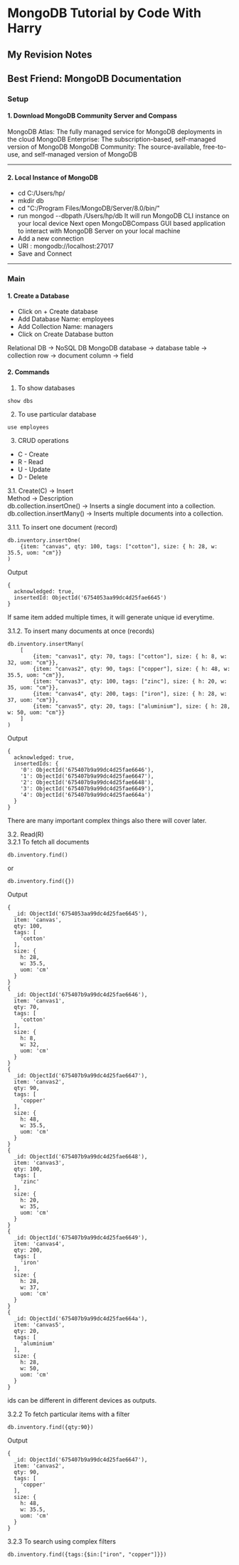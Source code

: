 # MongoDB Tutorial by Code With Harry

## My Revision Notes

## Best Friend: MongoDB Documentation

### Setup

#### 1. Download MongoDB Community Server and Compass

MongoDB Atlas: The fully managed service for MongoDB deployments in the cloud
MongoDB Enterprise: The subscription-based, self-managed version of MongoDB
MongoDB Community: The source-available, free-to-use, and self-managed version of MongoDB

---

#### 2. Local Instance of MongoDB

- cd C:/Users/hp/
- mkdir db
- cd "C:/Program Files/MongoDB/Server/8.0/bin/"
- run mongod --dbpath /Users/hp/db
It will run MongoDB CLI instance on your local device
Next open MongoDBCompass GUI based application to interact with MongoDB Server on your local machine
- Add a new connection
- URI : mongodb://localhost:27017
- Save and Connect

---

### Main

#### 1. Create a Database

- Click on + Create database
- Add Database Name: employees
- Add Collection Name: managers
- Click on Create Database button

Relational DB -> NoSQL DB MongoDB
database -> database
table -> collection
row -> document
column -> field

#### 2. Commands

1. To show databases

```shell
show dbs 
```

2. To use particular database

```shell
use employees 
```

3. CRUD operations

- C - Create
- R - Read
- U - Update
- D - Delete

3.1. Create(C) -> Insert \
Method -> Description \
db.collection.insertOne() -> Inserts a single document into a collection.
db.collection.insertMany() -> Inserts multiple documents into a collection.

3.1.1. To insert one document (record)

```shell
db.inventory.insertOne(
    {item: "canvas", qty: 100, tags: ["cotton"], size: { h: 28, w: 35.5, uom: "cm"}}
)
```

Output

```shell
{
  acknowledged: true,
  insertedId: ObjectId('6754053aa99dc4d25fae6645')
}
```

If same item added multiple times, it will generate unique id everytime.

3.1.2. To insert many documents at once (records)

```shell
db.inventory.insertMany(
    [
        {item: "canvas1", qty: 70, tags: ["cotton"], size: { h: 8, w: 32, uom: "cm"}},
        {item: "canvas2", qty: 90, tags: ["copper"], size: { h: 48, w: 35.5, uom: "cm"}},
        {item: "canvas3", qty: 100, tags: ["zinc"], size: { h: 20, w: 35, uom: "cm"}},
        {item: "canvas4", qty: 200, tags: ["iron"], size: { h: 28, w: 37, uom: "cm"}},
        {item: "canvas5", qty: 20, tags: ["aluminium"], size: { h: 28, w: 50, uom: "cm"}}
    ]
)
```

Output

```shell
{
  acknowledged: true,
  insertedIds: {
    '0': ObjectId('675407b9a99dc4d25fae6646'),
    '1': ObjectId('675407b9a99dc4d25fae6647'),
    '2': ObjectId('675407b9a99dc4d25fae6648'),
    '3': ObjectId('675407b9a99dc4d25fae6649'),
    '4': ObjectId('675407b9a99dc4d25fae664a')
  }
}
```

There are many important complex things also there will cover later.

3.2. Read(R) \
3.2.1 To fetch all documents

```shell
db.inventory.find()
```

or

```shell
db.inventory.find({})
```

Output

```shell
{
  _id: ObjectId('6754053aa99dc4d25fae6645'),
  item: 'canvas',
  qty: 100,
  tags: [
    'cotton'
  ],
  size: {
    h: 28,
    w: 35.5,
    uom: 'cm'
  }
}
{
  _id: ObjectId('675407b9a99dc4d25fae6646'),
  item: 'canvas1',
  qty: 70,
  tags: [
    'cotton'
  ],
  size: {
    h: 8,
    w: 32,
    uom: 'cm'
  }
}
{
  _id: ObjectId('675407b9a99dc4d25fae6647'),
  item: 'canvas2',
  qty: 90,
  tags: [
    'copper'
  ],
  size: {
    h: 48,
    w: 35.5,
    uom: 'cm'
  }
}
{
  _id: ObjectId('675407b9a99dc4d25fae6648'),
  item: 'canvas3',
  qty: 100,
  tags: [
    'zinc'
  ],
  size: {
    h: 20,
    w: 35,
    uom: 'cm'
  }
}
{
  _id: ObjectId('675407b9a99dc4d25fae6649'),
  item: 'canvas4',
  qty: 200,
  tags: [
    'iron'
  ],
  size: {
    h: 28,
    w: 37,
    uom: 'cm'
  }
}
{
  _id: ObjectId('675407b9a99dc4d25fae664a'),
  item: 'canvas5',
  qty: 20,
  tags: [
    'aluminium'
  ],
  size: {
    h: 28,
    w: 50,
    uom: 'cm'
  }
}
```

ids can be different in different devices as outputs.

3.2.2 To fetch particular items with a filter

```shell
db.inventory.find({qty:90})
```

Output

```shell
{
  _id: ObjectId('675407b9a99dc4d25fae6647'),
  item: 'canvas2',
  qty: 90,
  tags: [
    'copper'
  ],
  size: {
    h: 48,
    w: 35.5,
    uom: 'cm'
  }
}
```

3.2.3 To search using complex filters

```shell
db.inventory.find({tags:{$in:["iron", "copper"]}})
```
